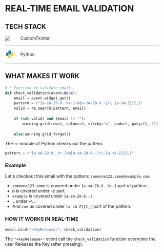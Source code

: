 # REAL-TIME EMAIL VALIDATION

## TECH STACK

<div style="display: flex; align-items: center; gap: 20px;">
    <img src="docs/ctk.png" width="30">
    <span>CustomTkinter</span>
</div>

---

<div style="display: flex; align-items: center; gap: 20px;">
    <img src="docs/python.png" width="30">
    <span>Python</span>
</div>

---

## WHAT MAKES IT WORK

```py
# * Function to validate email
def check_validation(event=None):
    email = event.widget.get()
    pattern = r"[a-zA-Z0-9._%+-]+@[a-zA-Z0-9.-]+\.[a-zA-Z]{2,}"
    valid = re.search(pattern, email)

    if (not valid) and (email != ""):
        warning.grid(row=6, column=0, sticky="w", padx=5, pady=(0, 5))

    else:warning.grid_forget()
```

The `re` module of Python checks out the pattern.
```python
pattern = r"[a-zA-Z0-9._%+-]+@[a-zA-Z0-9.-]+\.[a-zA-Z]{2,}"
```

### Example

Let's checkout this email with the pattern: `someone123.some@example.com`.
- `someone123.some` is covered under `[a-zA-Z0-9._%+-]` part of pattern.
- `@` is covered under `+@` part.
- `example` is covered under `[a-zA-Z0-9.-]`.
- `.` under `+\.`.
- And `com` us covered under `[a-zA-Z]{2,}` part of the pattern.

### HOW IT WORKS IN REAL-TIME

```py
email.bind("<KeyRelease>", check_validation)
```

The `"<KeyRelease>"` event call the `check_validation` function everytime the user Releases the Key (after pressing).